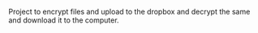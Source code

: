 Project to encrypt files and upload to the dropbox and decrypt the same and download it to the computer.